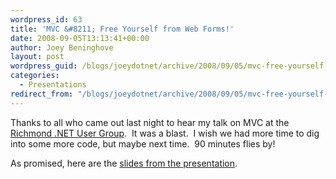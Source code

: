 ```yaml
---
wordpress_id: 63
title: 'MVC &#8211; Free Yourself from Web Forms!'
date: 2008-09-05T13:13:41+00:00
author: Joey Beninghove
layout: post
wordpress_guid: /blogs/joeydotnet/archive/2008/09/05/mvc-free-yourself-from-web-forms.aspx
categories:
  - Presentations
redirect_from: "/blogs/joeydotnet/archive/2008/09/05/mvc-free-yourself-from-web-forms.aspx/"
---
```

Thanks to all who came out last night to hear my talk on MVC at the <a href="http://richmonddotnet.org" target="_blank">Richmond .NET User Group</a>.&nbsp; It was a blast.&nbsp; I wish we had more time to dig into some more code, but maybe next time.&nbsp; 90 minutes flies by!

As promised, here are the <a href="http://joeydotnet.com/blogattachments/MVC_FreeYourselfFromWebForms.pptx" target="_blank">slides from the presentation</a>.